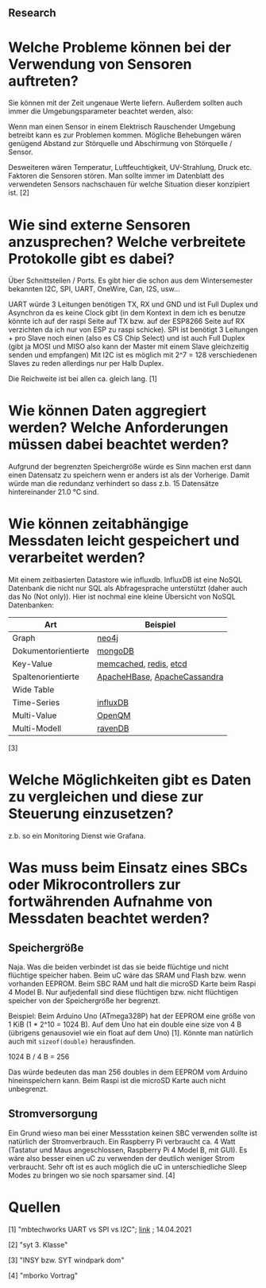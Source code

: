 ## Research

# Welche Probleme können bei der Verwendung von Sensoren auftreten?

Sie können mit der Zeit ungenaue Werte liefern. Außerdem sollten auch immer die Umgebungsparameter beachtet werden, also:

Wenn man einen Sensor in einem Elektrisch Rauschender Umgebung betreibt kann es zur Problemen kommen. Mögliche Behebungen wären genügend Abstand zur Störquelle und Abschirmung von Störquelle / Sensor.

Desweiteren wären Temperatur, Luftfeuchtigkeit, UV-Strahlung, Druck etc. Faktoren die Sensoren stören. Man sollte immer im Datenblatt des verwendeten Sensors nachschauen für welche Situation dieser konzipiert ist. [2]

# Wie sind externe Sensoren anzusprechen? Welche verbreitete Protokolle gibt es dabei?

Über Schnittstellen / Ports. Es gibt hier die schon aus dem Wintersemester bekannten I2C, SPI, UART, OneWire, Can, I2S, usw...

UART würde 3 Leitungen benötigen TX, RX und GND und ist Full Duplex und Asynchron da es keine Clock gibt (in dem Kontext in dem ich es benutze könnte ich auf der raspi Seite auf TX bzw. auf der ESP8266 Seite auf RX verzichten da ich nur von ESP zu raspi schicke).
SPI ist benötigt 3 Leitungen + pro Slave noch einen (also es CS Chip Select) und ist auch Full Duplex (gibt ja MOSI und MISO also kann der Master mit einem Slave gleichzeitig senden und empfangen)
Mit I2C ist es möglich mit 2^7 = 128 verschiedenen Slaves zu reden allerdings nur per Halb Duplex.

Die Reichweite ist bei allen ca. gleich lang. [1]

# Wie können Daten aggregiert werden? Welche Anforderungen müssen dabei beachtet werden?

Aufgrund der begrenzten Speichergröße würde es Sinn machen erst dann einen Datensatz zu speichern wenn er anders ist als der Vorherige. Damit würde man die redundanz verhindert so dass z.b. 15 Datensätze hintereinander 21.0 °C sind.

# Wie können zeitabhängige Messdaten leicht gespeichert und verarbeitet werden?

Mit einem zeitbasierten Datastore wie influxdb. InfluxDB ist eine NoSQL Datenbank die nicht nur SQL als Abfragesprache unterstützt (daher auch das No (Not only)).
Hier ist nochmal eine kleine Übersicht von NoSQL Datenbanken:

Art | Beispiel
-------- | --------
Graph   | [neo4j](https://neo4j.com/)  
Dokumentorientierte   |   [mongoDB](https://www.mongodb.com/de)
Key-Value   |   [memcached](https://memcached.org/), [redis](https://redis.io/), [etcd](https://etcd.io/)
Spaltenorientierte   | [ApacheHBase](https://hbase.apache.org/), [ApacheCassandra](https://cassandra.apache.org/)
Wide Table   |
Time-Series   | [influxDB](https://www.influxdata.com/time-series-database/)
Multi-Value   | [OpenQM](https://www.openqm.com/openqm/)
Multi-Modell   | [ravenDB](https://ravendb.net/)

[3]

# Welche Möglichkeiten gibt es Daten zu vergleichen und diese zur Steuerung einzusetzen?

z.b. so ein Monitoring Dienst wie Grafana.

# Was muss beim Einsatz eines SBCs oder Mikrocontrollers zur fortwährenden Aufnahme von Messdaten beachtet werden?

## Speichergröße

Naja. Was die beiden verbindet ist das sie beide flüchtige und nicht flüchtige speicher haben. Beim uC wäre das SRAM und Flash bzw. wenn vorhanden EEPROM. Beim SBC RAM und halt die microSD Karte beim Raspi 4 Model B.
Nur aufjedenfall sind diese flüchtigen bzw. nicht flüchtigen speicher von der Speichergröße her begrenzt.

Beispiel:
Beim Arduino Uno (ATmega328P) hat der EEPROM eine größe von 1 KiB (1 * 2^10 = 1024 B).
Auf dem Uno hat ein double eine size von 4 B (übrigens genausoviel wie ein float auf dem Uno) [1]. Könnte man natürlich auch mit ```sizeof(double)``` herausfinden.

1024 B / 4 B = 256

Das würde bedeuten das man 256 doubles in dem EEPROM vom Arduino hineinspeichern kann.
Beim Raspi ist die microSD Karte auch nicht unbegrenzt.

## Stromversorgung

Ein Grund wieso man bei einer Messstation keinen SBC verwenden sollte ist natürlich der Stromverbrauch. Ein Raspberry Pi verbraucht ca. 4 Watt (Tastatur und Maus angeschlossen, Raspberry Pi 4 Model B, mit GUI).
Es wäre also besser einen uC zu verwenden der deutlich weniger Strom verbraucht. Sehr oft ist es auch möglich die uC in unterschiedliche Sleep Modes zu bringen wo sie noch sparsamer sind. [4]

# Quellen

[1]     "mbtechworks UART vs SPI vs I2C"; [link](https://www.mbtechworks.com/hardware/raspberry-pi-UART-SPI-I2C.html) ; 14.04.2021

[2]     "syt 3. Klasse"

[3]     "INSY bzw. SYT windpark dom"

[4]     "mborko Vortrag"

